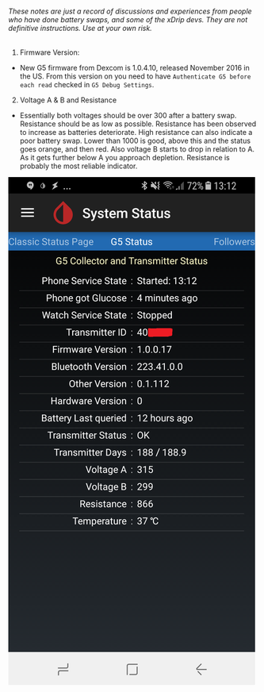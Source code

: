 ###### These notes are just a record of discussions and experiences from people who have done battery swaps, and some of the xDrip devs. They are not definitive instructions. Use at your own risk.

1. Firmware Version:
* New G5 firmware from Dexcom is 1.0.4.10, released November 2016 in the US. From this version on you need to have `Authenticate G5 before each read` checked in `G5 Debug Settings`.
2. Voltage A & B and Resistance
* Essentially both voltages should be over 300 after a battery swap. Resistance should be as low as possible. Resistance has been observed to increase as batteries deteriorate. High resistance can also indicate a poor battery swap. Lower than 1000 is good, above this and the status goes orange, and then red. Also voltage B starts to drop in relation to A. As it gets further below A you approach depletion. Resistance is probably the most reliable indicator.

![G5 Status Page](/Documentation/Images/xDripG5Status.png?raw=true)

